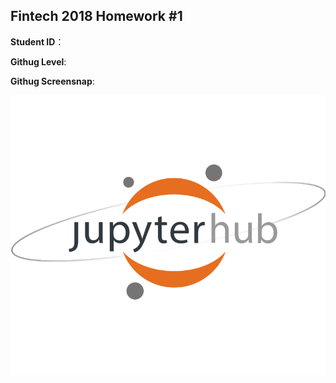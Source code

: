 ## Fintech 2018 Homework #1

**Student ID**：<your ID>

**Githug Level**: <your Level>

**Githug Screensnap**:

![Githug screensnap](logo.png)
